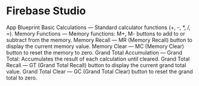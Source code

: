 # Firebase Studio

App Blueprint
Basic Calculations — Standard calculator functions (+, -, *, /, =).
Memory Functions — Memory functions: M+, M- buttons to add to or subtract from the memory.
Memory Recall — MR (Memory Recall) button to display the current memory value.
Memory Clear — MC (Memory Clear) button to reset the memory to zero.
Grand Total Accumulation — Grand Total: Accumulates the result of each calculation until cleared.
Grand Total Recall — GT (Grand Total Recall) button to display the current grand total value.
Grand Total Clear — GC (Grand Total Clear) button to reset the grand total to zero.
